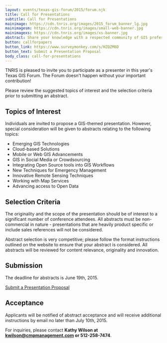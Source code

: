 ```yaml
---
layout: events/texas-gis-forum/2015/forum.njk
title: Call for Presentations
subtitle: Call for Presentations
mainimage: https://cdn.tnris.org/images/2015_forum_banner_lg.jpg
mainimagesm: https://cdn.tnris.org/images/small-web-banner.jpg
mainimagexs: https://cdn.tnris.org/images/xs-banner.jpg
abstract: Share your knowledge with a respected community of GIS professionals and network with your peers in the geospatial industry.
button: callforpapers
button_link: https://www.surveymonkey.com/s/HZQZM8D
button_text: Submit a Presentation Proposal
body_class: call-for-presentations
---
```


TNRIS is pleased to invite you to participate as a presenter in this year's Texas GIS Forum. The Forum doesn't happen without your important contribution!

Please review the suggested topics of interest and the selection criteria prior to submitting an abstract.

## Topics of Interest

 Individuals are invited to propose a GIS-themed presentation. However, special consideration will be given to abstracts relating to the following topics:

- Emerging GIS Technologies
- Cloud-based Solutions
- Mobile or Web GIS Advancements
- GIS in Social Media or Crowdsourcing
- Integrating Open Source tools into GIS Workflows
- New Techniques for Emergency Management
- Innovative Remote Sensing Techniques
- Working with Map Services
- Advancing access to Open Data

## Selection Criteria

The originality and the scope of the presentation should be of interest to a significant number of conference attendees. All abstracts must be non-commercial in nature - presentations that are heavily product specific or include sales references will not be considered.

Abstract selection is very competitive; please follow the format instructions outlined on the website to ensure that your abstract is considered. All abstracts will be reviewed for content relevance, originality and innovation.

## Submission

The deadline for abstracts is June 19th, 2015.

<a class="btn btn-lg btn-danger" href="https://www.surveymonkey.com/s/HZQZM8D"><i class="fa fa-hand-right"></i> Submit a Presentation Proposal</a>

## Acceptance

Applicants will be notified of abstract acceptance and will receive additional instructions by email no later than July 10th, 2015.

For inquiries, please contact **Kathy Wilson at kwilson@cmpmanagement.com or 512-258-7474**.
